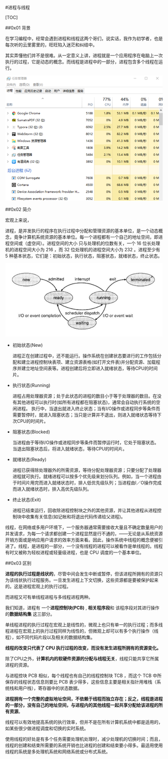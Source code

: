 #进程与线程

[TOC]

##0x01 背景

在学习编程中，经常会遇到进程和线程这两个哥们，说实话，我作为初学者，也是每次听的云里雾里的，旺旺陷入迷茫和纠结中。

其实弄懂他们并不是很难。从一定意义上讲，进程就是一个应用程序在电脑上一次执行的过程，它是动态的概念。而线程是进程中的一部分，进程包含多个线程在运行。

![1-1](images/1-1.PNG)



##0x02 简介

宏观上来说，

 进程，是并发执行的程序在执行过程中分配和管理资源的基本单位，是一个动态概念，竟争计算机系统资源的基本单位。每一个进程都有一个自己的地址空间，即进程空间或（虚空间）。进程空间的大小 只与处理机的位数有关，一个 16 位长处理机的进程空间大小为 216 ，而 32 位处理机的进程空间大小为 232 。进程至少有 5 种基本状态，它们是：初始状态，执行状态，阻塞状态，就绪状态，终止状态。

![1-2](images/1-2.PNG)

- 初始状态(New)

  进程正在创建过程中，还不能运行。操作系统在创建状态要进行的工作包括分配和建立进程控制块表项、建立资源表格(如打开文件表)并分配资源、加载程序并建立地址空间表等。进程创建后将立即进入就绪状态，等待CPU的时间片。

- 执行状态(Running)

  进程占用处理器资源；处于此状态的进程的数目小于等于处理器的数目。在没有其他进程可以执行时(如所有进程都在阻塞状态)，通常会自动执行系统的空闲进程。 执行中，当退出就进入终止状态；当有I/O操作或进程同步等条件而需要暂停时，就进入阻塞状态；当只是计算并不退出，则进入就绪状态等待下次CPU的时间片。

- 阻塞状态(Blocked)

  当进程由于等待I/O操作或进程同步等条件而暂停运行时，它处于阻塞状态。  当退出阻塞状态后，将进入就绪状态，等待CPU的时间片。

- 就绪状态(Ready)

  进程已获得除处理器外的所需资源，等待分配处理器资源；只要分配了处理器进程就可执行。就绪进程可以按多个优先级来划分队列。例如，当一个进程由于时间片用完而进入就绪状态时，排人低优先级队列；当进程由I／O操作完成而进入就绪状态时，排入高优先级队列。

- 终止状态(Exit)

  进程已结束运行，回收除进程控制块之外的其他资源，并让其他进程从进程控制块中收集有关信息(如记帐和将退出代码传递给父进程)。 

线程，在网络或多用户环境下，一个服务器通常需要接收大量且不确定数量用户的并发请求，为每一个请求都创建一个进程显然是行不通的，——无论是从系统资源开销方面或是响应用户请求的效率方面来看。因此，操作系统中线程的概念便被引进了。线程，是进程的一部分，一个没有线程的进程可以被看作是单线程的。线程有时又被称为轻权进程或轻量级进程，也是 CPU 调度的一个基本单位。



##0x03 区别

**进程的执行过程是线状的**，尽管中间会发生中断或暂停，但该进程所拥有的资源只为该线状执行过程服务。一旦发生进程上下文切换，这些资源都是要被保护起来的。这是进程宏观上的执行过程。

而进程又可有单线程进程与多线程进程两种。

我们知道，进程有 一个**进程控制块(PCB)**  , **相关程序段**和 该程序段对其进行操作的**数据结构集** 这三部分。

单线程进程的执行过程在宏观上是线性的，微观上也只有单一的执行过程；而多线程进程在宏观上的执行过程同样为线性的，但微观上却可以有多个执行操作（线程），如不同代码片段以及相关的数据结构集。

**线程的改变只代表了 CPU 执行过程的改变，而没有发生进程所拥有的资源变化。**

除了CPU之外，**计算机内的软硬件资源的分配与线程无关**，线程只能共享它所属进程的资源。

与进程控块 PCB 相似，每个线程也有自己的线程控制块 TCB ，而这个 TCB 中所保存的线程状态信息则要比 PCB 表少得多，这些信息主要是相关指针用堆栈（系统栈和用户栈），寄存器中的状态数据。

**进程拥有一个完整的虚拟地址空间，不依赖于线程而独立存在；反之，线程是进程的一部分，没有自己的地址空间，与进程内的其他线程一起共享分配给该进程的所有资源**。

线程可以有效地提高系统的执行效率，但并不是在所有计算机系统中都是适用的，如某些很少做进程调度和切换的实时系统。

使用线程的好处是有多个任务需要处理机处理时，减少处理机的切换时间；而且，线程的创建和结束所需要的系统开销也比进程的创建和结束要小得多。最适用使用线程的系统是多处理机系统和网络系统或分布式系统。